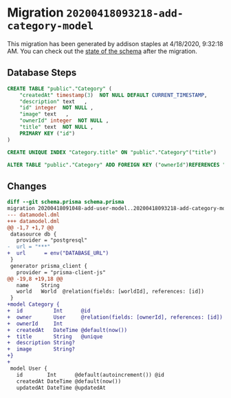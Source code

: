 # Migration `20200418093218-add-category-model`

This migration has been generated by addison staples at 4/18/2020, 9:32:18 AM.
You can check out the [state of the schema](./schema.prisma) after the migration.

## Database Steps

```sql
CREATE TABLE "public"."Category" (
    "createdAt" timestamp(3)  NOT NULL DEFAULT CURRENT_TIMESTAMP,
    "description" text   ,
    "id" integer  NOT NULL ,
    "image" text   ,
    "ownerId" integer  NOT NULL ,
    "title" text  NOT NULL ,
    PRIMARY KEY ("id")
) 

CREATE UNIQUE INDEX "Category.title" ON "public"."Category"("title")

ALTER TABLE "public"."Category" ADD FOREIGN KEY ("ownerId")REFERENCES "public"."User"("id") ON DELETE CASCADE  ON UPDATE CASCADE
```

## Changes

```diff
diff --git schema.prisma schema.prisma
migration 20200418091048-add-user-model..20200418093218-add-category-model
--- datamodel.dml
+++ datamodel.dml
@@ -1,7 +1,7 @@
 datasource db {
   provider = "postgresql"
-  url = "***"
+  url      = env("DATABASE_URL")
 }
 generator prisma_client {
   provider = "prisma-client-js"
@@ -19,8 +19,18 @@
   name    String
   world   World  @relation(fields: [worldId], references: [id])
 }
+model Category {
+  id          Int      @id
+  owner       User     @relation(fields: [ownerId], references: [id])
+  ownerId     Int
+  createdAt   DateTime @default(now())
+  title       String   @unique
+  description String?
+  image       String?
+}
+
 model User {
   id        Int      @default(autoincrement()) @id
   createdAt DateTime @default(now())
   updatedAt DateTime @updatedAt
```


